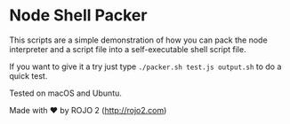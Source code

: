 # Node Shell Packer

This scripts are a simple demonstration of how you can pack the node interpreter and a script file into a self-executable shell script file.

If you want to give it a try just type `./packer.sh test.js output.sh` to do a quick test.

Tested on macOS and Ubuntu.

Made with :heart: by ROJO 2 (http://rojo2.com)
